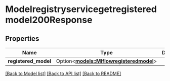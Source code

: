 # Modelregistryservicegetregisteredmodel200Response

## Properties

Name | Type | Description | Notes
------------ | ------------- | ------------- | -------------
**registered_model** | Option<[**models::Mlflowregisteredmodel**](Mlflowregisteredmodel.md)> |  | [optional]

[[Back to Model list]](../README.md#documentation-for-models) [[Back to API list]](../README.md#documentation-for-api-endpoints) [[Back to README]](../README.md)


